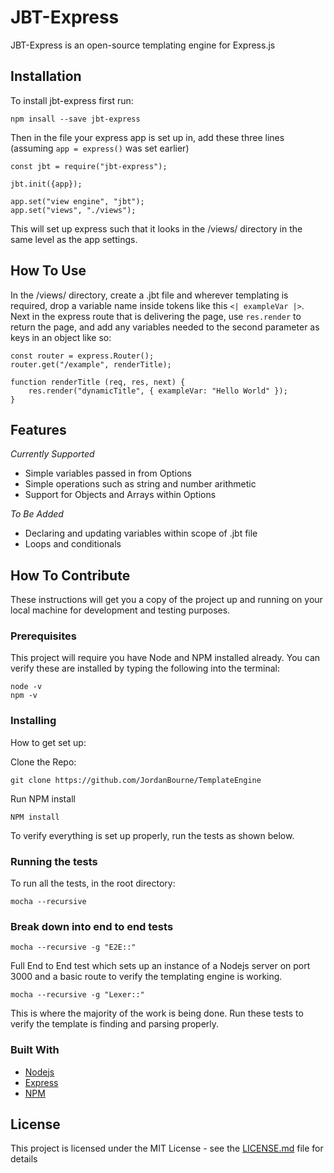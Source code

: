 # JBT-Express

JBT-Express is an open-source templating engine for Express.js

## Installation

To install jbt-express first run:

```
npm insall --save jbt-express
```

Then in the file your express app is set up in, add these three lines (assuming `app = express()` was set earlier)

```
const jbt = require("jbt-express");

jbt.init({app});

app.set("view engine", "jbt");
app.set("views", "./views");
```

This will set up express such that it looks in the /views/ directory in the same level as the app settings.

## How To Use

In the /views/ directory, create a .jbt file and wherever templating is required, drop a variable name inside tokens like this `<| exampleVar |>`. Next in the express route that is delivering the page, use `res.render` to return the page, and add any variables needed to the second parameter as keys in an object like so:

```
const router = express.Router();
router.get("/example", renderTitle);

function renderTitle (req, res, next) {
    res.render("dynamicTitle", { exampleVar: "Hello World" });
}
```

## Features

*Currently Supported*
* Simple variables passed in from Options
* Simple operations such as string and number arithmetic
* Support for Objects and Arrays within Options

*To Be Added*
* Declaring and updating variables within scope of .jbt file
* Loops and conditionals

## How To Contribute

These instructions will get you a copy of the project up and running on your local machine for development and testing purposes.

### Prerequisites

This project will require you have Node and NPM installed already. You can verify these are installed by typing the following into the terminal:

```
node -v
npm -v
```

### Installing

How to get set up:

Clone the Repo:

```
git clone https://github.com/JordanBourne/TemplateEngine
```

Run NPM install

```
NPM install
```

To verify everything is set up properly, run the tests as shown below.

### Running the tests

To run all the tests, in the root directory:

```
mocha --recursive
```

### Break down into end to end tests

```
mocha --recursive -g "E2E::"
```

Full End to End test which sets up an instance of a Nodejs server on port 3000 and a basic route to verify the templating engine is working.

```
mocha --recursive -g "Lexer::"
```

This is where the majority of the work is being done. Run these tests to verify the template is finding and parsing properly.

### Built With

* [Nodejs](https://nodejs.org/en/)
* [Express](https://expressjs.com/)
* [NPM](https://www.npmjs.com/)

## License

This project is licensed under the MIT License - see the [LICENSE.md](LICENSE.md) file for details
